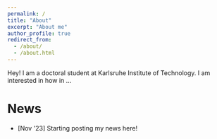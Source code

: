 ```yaml
---
permalink: /
title: "About"
excerpt: "About me"
author_profile: true
redirect_from: 
  - /about/
  - /about.html
---
```


Hey! I am a doctoral student at Karlsruhe Institute of Technology. I am interested in how in ...

News
======

* [Nov '23] Starting posting my news here!